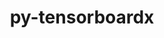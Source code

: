 ---
title: "py-tensorboardx"
layout: cache
categories: [package, develop]
meta: {"versions": ["2.1", "2.5.1"], "compilers": ["apple-clang@=14.0.0", "apple-clang@=14.0.3", "gcc@=11.3.0", "gcc@=7.3.1"], "oss": ["amzn2", "ubuntu22.04", "ventura"], "platforms": ["darwin", "linux"], "targets": ["aarch64", "ivybridge", "x86_64_v3"], "stacks": ["ml-darwin-aarch64-mps", "ml-linux-x86_64-cpu", "ml-linux-x86_64-cuda", "ml-linux-x86_64-rocm", "root"], "num_specs": 32, "num_specs_by_stack": {"root": 32, "ml-darwin-aarch64-mps": 6, "ml-linux-x86_64-cuda": 8, "ml-linux-x86_64-rocm": 8, "ml-linux-x86_64-cpu": 8}}
spec_details: [{"hash": "nn6ogkpksr2svw7bjxpezmx7rbizd3qa", "compiler": "apple-clang@=14.0.0", "versions": ["2.5.1"], "os": "ventura", "platform": "darwin", "target": "aarch64", "variants": ["build_system=python_pip"], "stacks": ["root", "ml-darwin-aarch64-mps"], "size": "-", "tarball": "https://binaries.spack.io/develop/build_cache/darwin-ventura-aarch64/apple-clang-14.0.0/py-tensorboardx-2.5.1/darwin-ventura-aarch64-apple-clang-14.0.0-py-tensorboardx-2.5.1-nn6ogkpksr2svw7bjxpezmx7rbizd3qa.spack"}, {"hash": "6vgi3hjkyjkxnommovtv7rx2v7ei6soc", "compiler": "apple-clang@=14.0.3", "versions": ["2.5.1"], "os": "ventura", "platform": "darwin", "target": "aarch64", "variants": ["build_system=python_pip"], "stacks": ["root", "ml-darwin-aarch64-mps"], "size": "-", "tarball": "https://binaries.spack.io/develop/build_cache/darwin-ventura-aarch64/apple-clang-14.0.3/py-tensorboardx-2.5.1/darwin-ventura-aarch64-apple-clang-14.0.3-py-tensorboardx-2.5.1-6vgi3hjkyjkxnommovtv7rx2v7ei6soc.spack"}, {"hash": "rnsscmarqraorv4xdhu52r5cazl3gzpq", "compiler": "apple-clang@=14.0.3", "versions": ["2.5.1"], "os": "ventura", "platform": "darwin", "target": "aarch64", "variants": ["build_system=python_pip"], "stacks": ["root", "ml-darwin-aarch64-mps"], "size": "-", "tarball": "https://binaries.spack.io/develop/build_cache/darwin-ventura-aarch64/apple-clang-14.0.3/py-tensorboardx-2.5.1/darwin-ventura-aarch64-apple-clang-14.0.3-py-tensorboardx-2.5.1-rnsscmarqraorv4xdhu52r5cazl3gzpq.spack"}, {"hash": "2xexlpnpyux5theoh3qwydnkbij345p5", "compiler": "apple-clang@=14.0.3", "versions": ["2.5.1"], "os": "ventura", "platform": "darwin", "target": "aarch64", "variants": ["build_system=python_pip"], "stacks": ["root", "ml-darwin-aarch64-mps"], "size": "-", "tarball": "https://binaries.spack.io/develop/build_cache/darwin-ventura-aarch64/apple-clang-14.0.3/py-tensorboardx-2.5.1/darwin-ventura-aarch64-apple-clang-14.0.3-py-tensorboardx-2.5.1-2xexlpnpyux5theoh3qwydnkbij345p5.spack"}, {"hash": "4ppb4fmyymeaccdh766oavkazbelfgc6", "compiler": "apple-clang@=14.0.3", "versions": ["2.5.1"], "os": "ventura", "platform": "darwin", "target": "aarch64", "variants": ["build_system=python_pip"], "stacks": ["root", "ml-darwin-aarch64-mps"], "size": "-", "tarball": "https://binaries.spack.io/develop/build_cache/darwin-ventura-aarch64/apple-clang-14.0.3/py-tensorboardx-2.5.1/darwin-ventura-aarch64-apple-clang-14.0.3-py-tensorboardx-2.5.1-4ppb4fmyymeaccdh766oavkazbelfgc6.spack"}, {"hash": "lartlppxrgjol4xyjx2zus53whnsxpn3", "compiler": "apple-clang@=14.0.3", "versions": ["2.5.1"], "os": "ventura", "platform": "darwin", "target": "aarch64", "variants": ["build_system=python_pip"], "stacks": ["root", "ml-darwin-aarch64-mps"], "size": "-", "tarball": "https://binaries.spack.io/develop/build_cache/darwin-ventura-aarch64/apple-clang-14.0.3/py-tensorboardx-2.5.1/darwin-ventura-aarch64-apple-clang-14.0.3-py-tensorboardx-2.5.1-lartlppxrgjol4xyjx2zus53whnsxpn3.spack"}, {"hash": "ieqb3w766pdear3ogaexzq2nstvlp6tr", "compiler": "gcc@=7.3.1", "versions": ["2.5.1"], "os": "amzn2", "platform": "linux", "target": "ivybridge", "variants": ["build_system=python_pip"], "stacks": ["root"], "size": "-", "tarball": "https://binaries.spack.io/develop/build_cache/linux-amzn2-ivybridge/gcc-7.3.1/py-tensorboardx-2.5.1/linux-amzn2-ivybridge-gcc-7.3.1-py-tensorboardx-2.5.1-ieqb3w766pdear3ogaexzq2nstvlp6tr.spack"}, {"hash": "xbviandwvrgafef45lkg7bzjsug7nxfg", "compiler": "gcc@=7.3.1", "versions": ["2.5.1"], "os": "amzn2", "platform": "linux", "target": "ivybridge", "variants": ["build_system=python_pip"], "stacks": ["root"], "size": "-", "tarball": "https://binaries.spack.io/develop/build_cache/linux-amzn2-ivybridge/gcc-7.3.1/py-tensorboardx-2.5.1/linux-amzn2-ivybridge-gcc-7.3.1-py-tensorboardx-2.5.1-xbviandwvrgafef45lkg7bzjsug7nxfg.spack"}, {"hash": "lc46buvyoyoadxyojunb6haidgn4kqjx", "compiler": "gcc@=7.3.1", "versions": ["2.5.1"], "os": "amzn2", "platform": "linux", "target": "ivybridge", "variants": ["build_system=python_pip"], "stacks": ["root"], "size": "-", "tarball": "https://binaries.spack.io/develop/build_cache/linux-amzn2-ivybridge/gcc-7.3.1/py-tensorboardx-2.5.1/linux-amzn2-ivybridge-gcc-7.3.1-py-tensorboardx-2.5.1-lc46buvyoyoadxyojunb6haidgn4kqjx.spack"}, {"hash": "ahatfosijqw6kgzst6wgu3dhplddbkrj", "compiler": "gcc@=7.3.1", "versions": ["2.5.1"], "os": "amzn2", "platform": "linux", "target": "ivybridge", "variants": ["build_system=python_pip"], "stacks": ["root"], "size": "-", "tarball": "https://binaries.spack.io/develop/build_cache/linux-amzn2-ivybridge/gcc-7.3.1/py-tensorboardx-2.5.1/linux-amzn2-ivybridge-gcc-7.3.1-py-tensorboardx-2.5.1-ahatfosijqw6kgzst6wgu3dhplddbkrj.spack"}, {"hash": "hyygqiivsgvik3xqvzv4wfvddye4g2rc", "compiler": "gcc@=7.3.1", "versions": ["2.5.1"], "os": "amzn2", "platform": "linux", "target": "ivybridge", "variants": ["build_system=python_pip"], "stacks": ["root"], "size": "-", "tarball": "https://binaries.spack.io/develop/build_cache/linux-amzn2-ivybridge/gcc-7.3.1/py-tensorboardx-2.5.1/linux-amzn2-ivybridge-gcc-7.3.1-py-tensorboardx-2.5.1-hyygqiivsgvik3xqvzv4wfvddye4g2rc.spack"}, {"hash": "idc54hbdsm3lvlf4zeiwnu77llf33and", "compiler": "gcc@=7.3.1", "versions": ["2.5.1"], "os": "amzn2", "platform": "linux", "target": "ivybridge", "variants": ["build_system=python_pip"], "stacks": ["root"], "size": "-", "tarball": "https://binaries.spack.io/develop/build_cache/linux-amzn2-ivybridge/gcc-7.3.1/py-tensorboardx-2.5.1/linux-amzn2-ivybridge-gcc-7.3.1-py-tensorboardx-2.5.1-idc54hbdsm3lvlf4zeiwnu77llf33and.spack"}, {"hash": "itobv4pnv4itkeezsezgtdxb5da6vgxt", "compiler": "gcc@=7.3.1", "versions": ["2.5.1"], "os": "amzn2", "platform": "linux", "target": "ivybridge", "variants": ["build_system=python_pip"], "stacks": ["root"], "size": "-", "tarball": "https://binaries.spack.io/develop/build_cache/linux-amzn2-ivybridge/gcc-7.3.1/py-tensorboardx-2.5.1/linux-amzn2-ivybridge-gcc-7.3.1-py-tensorboardx-2.5.1-itobv4pnv4itkeezsezgtdxb5da6vgxt.spack"}, {"hash": "kkvca2stt6lvzdvtznxi3foayv4pmlvg", "compiler": "gcc@=7.3.1", "versions": ["2.5.1"], "os": "amzn2", "platform": "linux", "target": "ivybridge", "variants": ["build_system=python_pip"], "stacks": ["root"], "size": "-", "tarball": "https://binaries.spack.io/develop/build_cache/linux-amzn2-ivybridge/gcc-7.3.1/py-tensorboardx-2.5.1/linux-amzn2-ivybridge-gcc-7.3.1-py-tensorboardx-2.5.1-kkvca2stt6lvzdvtznxi3foayv4pmlvg.spack"}, {"hash": "uw7vjig6xltwob7xzw7vbjfliyycxbgf", "compiler": "gcc@=7.3.1", "versions": ["2.5.1"], "os": "amzn2", "platform": "linux", "target": "x86_64_v3", "variants": ["build_system=python_pip"], "stacks": ["root"], "size": "-", "tarball": "https://binaries.spack.io/develop/build_cache/linux-amzn2-x86_64_v3/gcc-7.3.1/py-tensorboardx-2.5.1/linux-amzn2-x86_64_v3-gcc-7.3.1-py-tensorboardx-2.5.1-uw7vjig6xltwob7xzw7vbjfliyycxbgf.spack"}, {"hash": "a4hu2frchabxhhcyjysylyms4xsyot6c", "compiler": "gcc@=7.3.1", "versions": ["2.5.1"], "os": "amzn2", "platform": "linux", "target": "x86_64_v3", "variants": ["build_system=python_pip"], "stacks": ["root"], "size": "-", "tarball": "https://binaries.spack.io/develop/build_cache/linux-amzn2-x86_64_v3/gcc-7.3.1/py-tensorboardx-2.5.1/linux-amzn2-x86_64_v3-gcc-7.3.1-py-tensorboardx-2.5.1-a4hu2frchabxhhcyjysylyms4xsyot6c.spack"}, {"hash": "h5nqjzu4o4awk2igntg6ht6lir7jdsc4", "compiler": "gcc@=7.3.1", "versions": ["2.5.1"], "os": "amzn2", "platform": "linux", "target": "x86_64_v3", "variants": ["build_system=python_pip"], "stacks": ["root"], "size": "-", "tarball": "https://binaries.spack.io/develop/build_cache/linux-amzn2-x86_64_v3/gcc-7.3.1/py-tensorboardx-2.5.1/linux-amzn2-x86_64_v3-gcc-7.3.1-py-tensorboardx-2.5.1-h5nqjzu4o4awk2igntg6ht6lir7jdsc4.spack"}, {"hash": "ejqi2huqbw7zratkr5ylynvaas7i3f5b", "compiler": "gcc@=7.3.1", "versions": ["2.5.1"], "os": "amzn2", "platform": "linux", "target": "x86_64_v3", "variants": ["build_system=python_pip"], "stacks": ["root"], "size": "-", "tarball": "https://binaries.spack.io/develop/build_cache/linux-amzn2-x86_64_v3/gcc-7.3.1/py-tensorboardx-2.5.1/linux-amzn2-x86_64_v3-gcc-7.3.1-py-tensorboardx-2.5.1-ejqi2huqbw7zratkr5ylynvaas7i3f5b.spack"}, {"hash": "57cpopq7kma2btfvi7jqnj3jg47z2oso", "compiler": "gcc@=7.3.1", "versions": ["2.1"], "os": "amzn2", "platform": "linux", "target": "x86_64_v3", "variants": [], "stacks": ["root"], "size": "-", "tarball": "https://binaries.spack.io/develop/build_cache/linux-amzn2-x86_64_v3/gcc-7.3.1/py-tensorboardx-2.1/linux-amzn2-x86_64_v3-gcc-7.3.1-py-tensorboardx-2.1-57cpopq7kma2btfvi7jqnj3jg47z2oso.spack"}, {"hash": "iignwytsitkkg57x7lbsgjknyiktna3m", "compiler": "gcc@=7.3.1", "versions": ["2.5.1"], "os": "amzn2", "platform": "linux", "target": "x86_64_v3", "variants": ["build_system=python_pip"], "stacks": ["root"], "size": "-", "tarball": "https://binaries.spack.io/develop/build_cache/linux-amzn2-x86_64_v3/gcc-7.3.1/py-tensorboardx-2.5.1/linux-amzn2-x86_64_v3-gcc-7.3.1-py-tensorboardx-2.5.1-iignwytsitkkg57x7lbsgjknyiktna3m.spack"}, {"hash": "4uc3a7zj77sk66pzigs36b7v7o55yk4a", "compiler": "gcc@=7.3.1", "versions": ["2.1"], "os": "amzn2", "platform": "linux", "target": "x86_64_v3", "variants": [], "stacks": ["root"], "size": "-", "tarball": "https://binaries.spack.io/develop/build_cache/linux-amzn2-x86_64_v3/gcc-7.3.1/py-tensorboardx-2.1/linux-amzn2-x86_64_v3-gcc-7.3.1-py-tensorboardx-2.1-4uc3a7zj77sk66pzigs36b7v7o55yk4a.spack"}, {"hash": "f5noiwzdcmcezr6k37uwagcdyjjpx6yl", "compiler": "gcc@=7.3.1", "versions": ["2.5.1"], "os": "amzn2", "platform": "linux", "target": "x86_64_v3", "variants": ["build_system=python_pip"], "stacks": ["root"], "size": "-", "tarball": "https://binaries.spack.io/develop/build_cache/linux-amzn2-x86_64_v3/gcc-7.3.1/py-tensorboardx-2.5.1/linux-amzn2-x86_64_v3-gcc-7.3.1-py-tensorboardx-2.5.1-f5noiwzdcmcezr6k37uwagcdyjjpx6yl.spack"}, {"hash": "5nslddtko77slm56jan4pdlq6yy2s7u6", "compiler": "gcc@=7.3.1", "versions": ["2.5.1"], "os": "amzn2", "platform": "linux", "target": "x86_64_v3", "variants": ["build_system=python_pip"], "stacks": ["root"], "size": "-", "tarball": "https://binaries.spack.io/develop/build_cache/linux-amzn2-x86_64_v3/gcc-7.3.1/py-tensorboardx-2.5.1/linux-amzn2-x86_64_v3-gcc-7.3.1-py-tensorboardx-2.5.1-5nslddtko77slm56jan4pdlq6yy2s7u6.spack"}, {"hash": "ag5u6inl2fvskvoamjizwhepoqf7tgv3", "compiler": "gcc@=7.3.1", "versions": ["2.1"], "os": "amzn2", "platform": "linux", "target": "x86_64_v3", "variants": ["build_system=python_pip"], "stacks": ["root"], "size": "-", "tarball": "https://binaries.spack.io/develop/build_cache/linux-amzn2-x86_64_v3/gcc-7.3.1/py-tensorboardx-2.1/linux-amzn2-x86_64_v3-gcc-7.3.1-py-tensorboardx-2.1-ag5u6inl2fvskvoamjizwhepoqf7tgv3.spack"}, {"hash": "nfzcjw35pzw34prsol66mqmlfamlbwmf", "compiler": "gcc@=11.3.0", "versions": ["2.5.1"], "os": "ubuntu22.04", "platform": "linux", "target": "x86_64_v3", "variants": ["build_system=python_pip"], "stacks": ["ml-linux-x86_64-cuda", "root", "ml-linux-x86_64-rocm", "ml-linux-x86_64-cpu"], "size": "-", "tarball": "https://binaries.spack.io/develop/build_cache/linux-ubuntu22.04-x86_64_v3/gcc-11.3.0/py-tensorboardx-2.5.1/linux-ubuntu22.04-x86_64_v3-gcc-11.3.0-py-tensorboardx-2.5.1-nfzcjw35pzw34prsol66mqmlfamlbwmf.spack"}, {"hash": "d2fohqzvzhcepxwmydkvl3afutvduozo", "compiler": "gcc@=11.3.0", "versions": ["2.5.1"], "os": "ubuntu22.04", "platform": "linux", "target": "x86_64_v3", "variants": ["build_system=python_pip"], "stacks": ["ml-linux-x86_64-cuda", "root", "ml-linux-x86_64-rocm", "ml-linux-x86_64-cpu"], "size": "-", "tarball": "https://binaries.spack.io/develop/build_cache/linux-ubuntu22.04-x86_64_v3/gcc-11.3.0/py-tensorboardx-2.5.1/linux-ubuntu22.04-x86_64_v3-gcc-11.3.0-py-tensorboardx-2.5.1-d2fohqzvzhcepxwmydkvl3afutvduozo.spack"}, {"hash": "3kehookjovpr2hioohc3g4z3q5cpfabh", "compiler": "gcc@=11.3.0", "versions": ["2.5.1"], "os": "ubuntu22.04", "platform": "linux", "target": "x86_64_v3", "variants": ["build_system=python_pip"], "stacks": ["ml-linux-x86_64-cuda", "root", "ml-linux-x86_64-rocm", "ml-linux-x86_64-cpu"], "size": "-", "tarball": "https://binaries.spack.io/develop/build_cache/linux-ubuntu22.04-x86_64_v3/gcc-11.3.0/py-tensorboardx-2.5.1/linux-ubuntu22.04-x86_64_v3-gcc-11.3.0-py-tensorboardx-2.5.1-3kehookjovpr2hioohc3g4z3q5cpfabh.spack"}, {"hash": "wbdkkofk6ki3zx7ctym3ommx555jjgsq", "compiler": "gcc@=11.3.0", "versions": ["2.5.1"], "os": "ubuntu22.04", "platform": "linux", "target": "x86_64_v3", "variants": ["build_system=python_pip"], "stacks": ["ml-linux-x86_64-cuda", "root", "ml-linux-x86_64-rocm", "ml-linux-x86_64-cpu"], "size": "-", "tarball": "https://binaries.spack.io/develop/build_cache/linux-ubuntu22.04-x86_64_v3/gcc-11.3.0/py-tensorboardx-2.5.1/linux-ubuntu22.04-x86_64_v3-gcc-11.3.0-py-tensorboardx-2.5.1-wbdkkofk6ki3zx7ctym3ommx555jjgsq.spack"}, {"hash": "sxnoiofss2luhli4c3htcx5z5o5ghv4m", "compiler": "gcc@=11.3.0", "versions": ["2.5.1"], "os": "ubuntu22.04", "platform": "linux", "target": "x86_64_v3", "variants": ["build_system=python_pip"], "stacks": ["ml-linux-x86_64-cuda", "root", "ml-linux-x86_64-rocm", "ml-linux-x86_64-cpu"], "size": "-", "tarball": "https://binaries.spack.io/develop/build_cache/linux-ubuntu22.04-x86_64_v3/gcc-11.3.0/py-tensorboardx-2.5.1/linux-ubuntu22.04-x86_64_v3-gcc-11.3.0-py-tensorboardx-2.5.1-sxnoiofss2luhli4c3htcx5z5o5ghv4m.spack"}, {"hash": "n7cyjfb7fxxvit732clrvcsgbtsiulme", "compiler": "gcc@=11.3.0", "versions": ["2.5.1"], "os": "ubuntu22.04", "platform": "linux", "target": "x86_64_v3", "variants": ["build_system=python_pip"], "stacks": ["ml-linux-x86_64-cuda", "root", "ml-linux-x86_64-rocm", "ml-linux-x86_64-cpu"], "size": "-", "tarball": "https://binaries.spack.io/develop/build_cache/linux-ubuntu22.04-x86_64_v3/gcc-11.3.0/py-tensorboardx-2.5.1/linux-ubuntu22.04-x86_64_v3-gcc-11.3.0-py-tensorboardx-2.5.1-n7cyjfb7fxxvit732clrvcsgbtsiulme.spack"}, {"hash": "alx6n5tkktyejcnh4ujdmufleog4kyh6", "compiler": "gcc@=11.3.0", "versions": ["2.5.1"], "os": "ubuntu22.04", "platform": "linux", "target": "x86_64_v3", "variants": ["build_system=python_pip"], "stacks": ["ml-linux-x86_64-cuda", "root", "ml-linux-x86_64-rocm", "ml-linux-x86_64-cpu"], "size": "-", "tarball": "https://binaries.spack.io/develop/build_cache/linux-ubuntu22.04-x86_64_v3/gcc-11.3.0/py-tensorboardx-2.5.1/linux-ubuntu22.04-x86_64_v3-gcc-11.3.0-py-tensorboardx-2.5.1-alx6n5tkktyejcnh4ujdmufleog4kyh6.spack"}, {"hash": "vbmo6blxhr3v54s3ltu6yz3udyqyu3eg", "compiler": "gcc@=11.3.0", "versions": ["2.5.1"], "os": "ubuntu22.04", "platform": "linux", "target": "x86_64_v3", "variants": ["build_system=python_pip"], "stacks": ["ml-linux-x86_64-cuda", "root", "ml-linux-x86_64-rocm", "ml-linux-x86_64-cpu"], "size": "-", "tarball": "https://binaries.spack.io/develop/build_cache/linux-ubuntu22.04-x86_64_v3/gcc-11.3.0/py-tensorboardx-2.5.1/linux-ubuntu22.04-x86_64_v3-gcc-11.3.0-py-tensorboardx-2.5.1-vbmo6blxhr3v54s3ltu6yz3udyqyu3eg.spack"}]
---